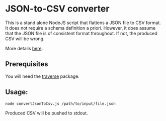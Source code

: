 # JSON-to-CSV converter

This is a stand alone NodeJS script that flattens a JSON file to CSV format. It does not require a schema definition a priori. However, it does assume that the JSON file is of consistent format throughout. If not, the produced CSV will be wrong.

More details <a href="http://yelkhatib.tumblr.com/post/51147153670/converting-json-to-csv">here</a>.

## Prerequisites
You will need the <a href="https://github.com/substack/js-traverse">traverse</a> package.

## Usage:
    node convertJsonToCsv.js /path/to/input/file.json

Produced CSV will be pushed to stdout.
